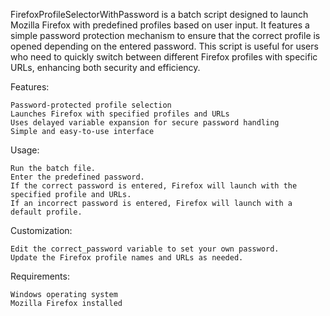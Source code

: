 FirefoxProfileSelectorWithPassword is a batch script designed to launch Mozilla Firefox with predefined profiles based on user input. It features a simple password protection mechanism to ensure that the correct profile is opened depending on the entered password. This script is useful for users who need to quickly switch between different Firefox profiles with specific URLs, enhancing both security and efficiency.

Features:

    Password-protected profile selection
    Launches Firefox with specified profiles and URLs
    Uses delayed variable expansion for secure password handling
    Simple and easy-to-use interface

Usage:

    Run the batch file.
    Enter the predefined password.
    If the correct password is entered, Firefox will launch with the specified profile and URLs.
    If an incorrect password is entered, Firefox will launch with a default profile.

Customization:

    Edit the correct_password variable to set your own password.
    Update the Firefox profile names and URLs as needed.

Requirements:

    Windows operating system
    Mozilla Firefox installed
